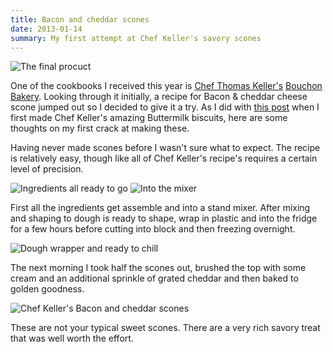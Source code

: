 ```yaml
---
title: Bacon and cheddar scones
date: 2013-01-14
summary: My first attempt at Chef Keller's savory scones
---
```


![The final procuct](/images/2013/2013-01-06-2.jpg)

One of the cookbooks I received this year is [Chef Thomas Keller's](http://en.wikipedia.org/wiki/Thomas_Keller) [Bouchon Bakery](http://bouchonbakery.com/). Looking through it initially, a recipe for Bacon & cheddar cheese scone jumped out so I decided to give it a try. As I did with [this post](/the-best-buttermilk-biscuits/) when I first made Chef Keller's amazing Buttermilk biscuits, here are some thoughts on my first crack at making these.

Having never made scones before I wasn't sure what to expect. The recipe is relatively easy, though like all of Chef Keller's recipe's requires a certain level of precision.

![Ingredients all ready to go](/images/2013/2013-01-06-3.jpg) ![Into the mixer](/images/2013/2013-01-06-4.jpg)

First all the ingredients get assemble and into a stand mixer. After mixing and shaping to dough is ready to shape, wrap in plastic and into the fridge for a few hours before cutting into block and then freezing overnight.

![Dough wrapper and ready to chill](/images/2013/2013-01-06-5.jpg)

The next morning I took half the scones out, brushed the top with some cream and an additional sprinkle of grated cheddar and then baked to golden goodness.

![Chef Keller's Bacon and cheddar scones](/images/2013/2013-01-06-scones.jpg)

These are not your typical sweet scones. There are a very rich savory treat that was well worth the effort.